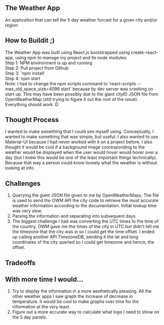 ## The Weather App
  An application that can tell the 5 day weather forcast for a given city and/or region
## How to Buildit ;)
  The Weather App was built using React.js bootstrapped using create-react-app, using npm to manage my project and its node modules:<br/>
  Step 1: NPM environment is up and running<br/>
  Step 2: Pull project from Github<br/>
  Step 3: 'npm install'<br/>
  Step 4: npm start <br/>
    Note: I had to change the npm scripts command to 'react-scripts --max_old_space_size=4096 start' because by dev server was crashing on start up. This may have been possibly due to the giant cityID JSON file from OpenWeatherMap (still trying to figure it out the root of the issue).<br/>
  Everything should work :D

## Thought Process
  I wanted to make something that I could see myself using. Conceptually, I wanted to make something that was simple, but useful. I also wanted to use Material-UI because I had never worked with it on a project before. I also thought it would be cool if a background image cooresponding to the weather would be displayed when the user would hover would hover over a day (but I knew this would be one of the least important things technically). Because that way a person could know loosely what the weather is without looking at info.

## Challenges
  1. Querying the giant JSON file given to me by OpenWeatherMaps. The file is used to send the OWM API the city code to retrieve the most accurate weather information according to the documentation. Initial lookup time was very slow.
  2. Parsing the information and separating into subsequent days. 
  3. The biggest challenge I had was converting the UTC times to the time of the country. OWM gave me the times of the city in UTC but didn't tell me the timezone that the city was in so I could get the time offset. I ended up calling another API TimezoneDB, sending it the lat and long coordinates of the city queried so I could get timezone and hence, the offset.
  
## Tradeoffs
  
  
## With more time I would...
  1. Try to display the information in a more aesthetically pleasing. All the other weather apps I saw graph the increase of decrease in temperature. It would be cool to make graphs over time for the information at the very least.
  2. Figure out a more accurate way to calculate what logo I need to show on the 5 day panels.
  
  
